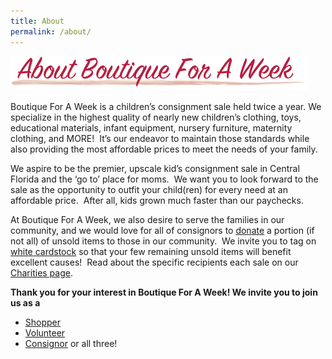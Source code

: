 ```yaml
---
title: About
permalink: /about/
---
```


![About Boutique For A Week](/img/header_AboutBoutiqueForAWeek.png "About Boutique for a Week")

Boutique For A Week is a children’s consignment sale held twice a year. We specialize in the highest quality of nearly new children’s clothing, toys, educational materials, infant equipment, nursery furniture, maternity clothing, and MORE!  It’s our endeavor to maintain those standards while also providing the most affordable prices to meet the needs of your family.

We aspire to be the premier, upscale kid’s consignment sale in Central Florida and the ‘go to’ place for moms.  We want you to look forward to the sale as the opportunity to outfit your child(ren) for every need at an affordable price.  After all, kids grown much faster than our paychecks.

At Boutique For A Week, we also desire to serve the families in our community, and we would love for all of consignors to [donate](/consignors/donating-unsold-items/) a portion (if not all) of unsold items to those in our community.  We invite you to tag on [white cardstock](/consignors/white-tag-consignors/) so that your few remaining unsold items will benefit excellent causes!  Read about the specific recipients each sale on our [Charities page](/about/charities/).

**Thank you for your interest in Boutique For A Week! We invite you to join us as a**

* [Shopper](/shoppers/)
* [Volunteer](/volunteers/)
* [Consignor](/consignors/) or all three!
